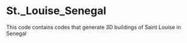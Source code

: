 # St._Louise_Senegal
This code contains codes that generate 3D buildings of Saint Louise in Senegal
